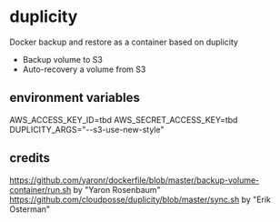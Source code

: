 # duplicity
Docker backup and restore as a container based on duplicity

- Backup volume to S3
- Auto-recovery a volume from S3


## environment variables
AWS_ACCESS_KEY_ID=tbd
AWS_SECRET_ACCESS_KEY=tbd
DUPLICITY_ARGS="--s3-use-new-style"


## credits
https://github.com/yaronr/dockerfile/blob/master/backup-volume-container/run.sh by "Yaron Rosenbaum"
https://github.com/cloudposse/duplicity/blob/master/sync.sh by "Erik Osterman"
